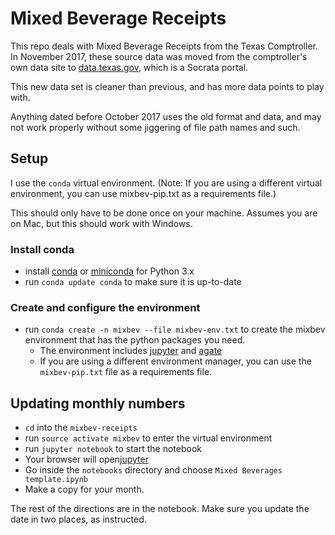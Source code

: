 Mixed Beverage Receipts
=============================


This repo deals with Mixed Beverage Receipts from the Texas Comptroller. In November 2017, these source data was moved from the comptroller's own data site to [data.texas.gov](https://data.texas.gov/Government-and-Taxes/Mixed-Beverage-Gross-Receipts/naix-2893), which is a Socrata portal.

This new data set is cleaner than previous, and has more data points to play with.

Anything dated before October 2017 uses the old format and data, and may not work properly without some jiggering of file path names and such.

## Setup

I use the `conda` virtual environment. (Note: If you are using a different virtual environment, you can use mixbev-pip.txt  as a requirements file.)

This should only have to be done once on your machine. Assumes you are on Mac, but this should work with Windows.

### Install conda

- install [conda](https://conda.io/docs/download.html) or [miniconda](https://conda.io/miniconda.html) for Python 3.x
- run `conda update conda` to make sure it is up-to-date

### Create and configure the environment

- run `conda create -n mixbev --file mixbev-env.txt` to create the mixbev environment that has the python packages you need.
    + The environment includes [jupyter](http://jupyter.org/) and [agate](http://agate.readthedocs.io/)
    + If you are using a different environment manager, you can use the `mixbev-pip.txt` file as a requirements file.

## Updating monthly numbers

- `cd` into the `mixbev-receipts`
- run `source activate mixbev` to enter the virtual environment
- run `jupyter notebook` to start the notebook
- Your browser will open[jupyter](http://localhost:8888/tree)
- Go inside the `notebooks` directory and choose `Mixed Beverages template.ipynb`
- Make a copy for your month.

The rest of the directions are in the notebook. Make sure you update the date in two places, as instructed.

